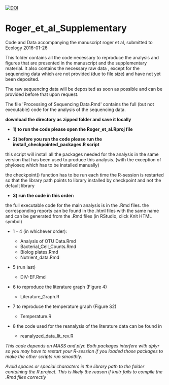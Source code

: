 [![DOI](https://zenodo.org/badge/22595/FabianRoger/Roger_et_al_Supplementary.svg)](https://zenodo.org/badge/latestdoi/22595/FabianRoger/Roger_et_al_Supplementary)

# Roger_et_al_Supplementary
Code and Data accompanying the manuscript roger et al, submitted to Ecology 2016-01-26

This folder contains all the code necessary to reproduce the analysis and figures that are
presented in the manuscript and the supplementary material. It also contains the necessary 
raw data , except for the sequencing data which are not provided (due to file size) and 
have not yet been deposited. 

The raw sequencing data will be deposited as soon as possible and can be provided before
that upon request. 

The file 'Processing of Sequencing Data.Rmd' contains the full (but not executable) code 
for the analysis of the sequencing data. 

**download the directory as zipped folder and save it locally**


+ **1) to run the code please open the Roger_et_al.Rproj file**

+ **2) before you run the code please run the install_checkpointed_packages.R script**

this script will install all the packages needed for the analysis in the same version that
has been used to produce this analysis. (with the exception of phyloseq which has to be 
installed manually)

the checkpoint() function has to be run each time the R-session is restarted so that 
the library path points to library installed by checkpoint and not the default library

+ **3) run the code in this order:**

the full executable code for the main analysis is in the .Rmd  files. 
the corresponding reports can be found in the .html files with the same name
and can be generated from the .Rmd files (in RStudio, click Knit HTML symbol)

+ 1 - 4 (in whichever order):
  + Analysis of OTU Data.Rmd
  + Bacterial_Cell_Counts.Rmd
  + Biolog plates.Rmd
  + Nutrient_data.Rmd
 
+ 5 (run last)
  + DIV-EF.Rmd
 
+ 6 to reproduce the literature graph (Figure 4)
  + Literature_Graph.R
 
+ 7 to reproduce the temperature graph (Figure S2)
  + Temperature.R

+ 8 the code used for the reanalysis of the literature data can be found in 
  + reanalyzed_data_lit_rev.R

*This code depends on MASS and plyr. Both packages interfere with dplyr so you may have
to restart your R-session if you loaded those packages to make the other scripts run
smoothly.* 



*Avoid spaces or special characters in the library path to the folder containing the
R project. This is likely the reason if knitr fails to compile the .Rmd files correctly*




